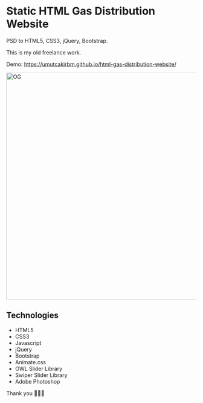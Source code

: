 # Static HTML Gas Distribution Website
PSD to HTML5, CSS3, jQuery, Bootstrap.

This is my old freelance work.

Demo: https://umutcakirbm.github.io/html-gas-distribution-website/

<img src="https://repository-images.githubusercontent.com/419795511/dbc648e0-bb61-413d-a6f8-ec972f48f231" alt="OG" width="600"/>

## Technologies
- HTML5
- CSS3
- Javascript
- jQuery
- Bootstrap
- Animate.css
- OWL Slider Library
- Swiper Slider Library
- Adobe Photoshop

Thank you 👨🏻‍💻
